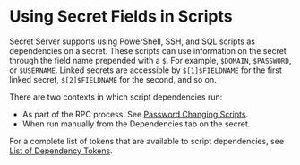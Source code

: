 [title]: # (Using Secret Fields in Scripts)
[tags]: # (REST API,API,Scripting,PowerShell,secret fields,dependency tokens)
[priority]: # (1000)

# Using Secret Fields in Scripts

Secret Server supports using PowerShell, SSH, and SQL scripts as dependencies on a secret. These scripts can use information on the secret through the field name prepended with a `$`.  For example, `$DOMAIN`, `$PASSWORD`, or `$USERNAME`. Linked secrets are accessible by `$[1]$FIELDNAME` for the first linked secret, `$[2]$FIELDNAME` for the second, and so on.  

There are two contexts in which script dependencies run:

- As part of the RPC process. See [Password Changing Scripts](../../remote-password-changing/custom-password-changers/password-changing-scripts/index.md).
- When run manually from the Dependencies tab on the secret.

For a complete list of tokens that are available to script dependencies, see [List of Dependency Tokens](../dependency-tokens/index.md).